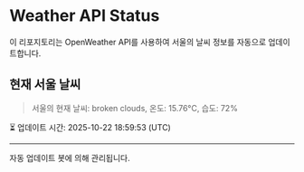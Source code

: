 
# Weather API Status

이 리포지토리는 OpenWeather API를 사용하여 서울의 날씨 정보를 자동으로 업데이트합니다.

## 현재 서울 날씨
> 서울의 현재 날씨: broken clouds, 온도: 15.76°C, 습도: 72%

⏳ 업데이트 시간: 2025-10-22 18:59:53 (UTC)

---
자동 업데이트 봇에 의해 관리됩니다.
